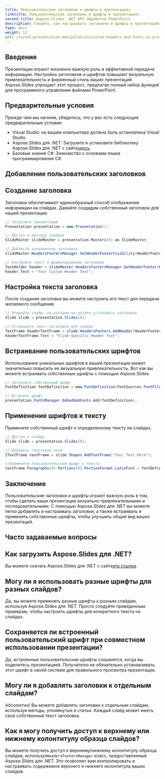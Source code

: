 ```yaml
---
title: Пользовательские заголовки и шрифты в презентациях
linktitle: Пользовательские заголовки и шрифты в презентациях
second_title: Aspose.Slides .NET API обработки PowerPoint
description: Узнайте, как настраивать заголовки и шрифты в презентациях с помощью Aspose.Slides для .NET. Пошаговое руководство с примерами кода. Повысьте визуальную привлекательность и брендинг без особых усилий.
type: docs
weight: 11
url: /ru/net/presentation-manipulation/custom-headers-and-fonts-in-presentations/
---
```


## Введение

Презентации играют жизненно важную роль в эффективной передаче информации. Настройка заголовков и шрифтов повышает визуальную привлекательность и фирменный стиль ваших презентаций. Aspose.Slides упрощает этот процесс, предлагая полный набор функций для программного управления файлами PowerPoint.

## Предварительные условия

Прежде чем мы начнем, убедитесь, что у вас есть следующие предварительные условия:

- Visual Studio: на вашем компьютере должна быть установлена Visual Studio.
-  Aspose.Slides для .NET: Загрузите и установите библиотеку Aspose.Slides для .NET с сайта[здесь](https://downloads.aspose.com/slides/net).
- Базовые знания C#: Знакомство с основами языка программирования C#.

## Добавление пользовательских заголовков

## Создание заголовка

Заголовки обеспечивают единообразный способ отображения информации на слайдах. Давайте создадим собственный заголовок для нашей презентации.

```csharp
// Загрузите презентацию
Presentation presentation = new Presentation();

// Доступ к мастеру слайдов
SlideMaster slideMaster = presentation.Masters[0] as SlideMaster;

// Добавьте заполнитель заголовка
slideMaster.HeadersFootersManager.SetHeaderFooterVisibility(HeaderFooterType.Header, true);

// Настройте текст и форматирование заголовка
TextHolder header = slideMaster.HeadersFootersManager.GetHeaderFooter(HeaderFooterType.Header);
header.Text = "Your Custom Header Text";
```

## Настройка текста заголовка

После создания заголовка вы можете настроить его текст для передачи желаемого сообщения.

```csharp
// Откройте слайд, на котором вы хотите установить заголовок.
Slide slide = presentation.Slides[0];

// Установите текст заголовка для слайда
TextFrame headerTextFrame = slide.HeadersFooters.AddHeader(HeaderFooterType.Header);
headerTextFrame.Text = "Slide-Specific Header Text";
```

## Встраивание пользовательских шрифтов

Использование уникальных шрифтов в вашей презентации может значительно повысить ее визуальную привлекательность. Вот как вы можете встраивать собственные шрифты с помощью Aspose.Slides.

```csharp
// Загрузите собственный шрифт
FontDefinition fontDefinition = new FontDefinition(FontSources.FontFiles("path/to/your/font.ttf"));

// Встроить шрифт
presentation.FontsManager.EmbeddedFonts.Add(fontDefinition);
```

## Применение шрифтов к тексту

Примените собственный шрифт к определенному тексту на слайдах.

```csharp
// Доступ к слайду
Slide slide = presentation.Slides[0];

// Добавить текстовое поле
ITextFrame textFrame = slide.Shapes.AddTextFrame("Your Text Here");

//Примените пользовательский шрифт к тексту
textFrame.Paragraphs[0].Portions[0].PortionFormat.LatinFont = fontDefinition;
```

## Заключение

Пользовательские заголовки и шрифты играют важную роль в том, чтобы сделать ваши презентации визуально привлекательными и последовательными. С помощью Aspose.Slides для .NET вы можете легко добавлять и настраивать заголовки, а также встраивать и применять собственные шрифты, чтобы улучшить общий вид ваших презентаций.

## Часто задаваемые вопросы

## Как загрузить Aspose.Slides для .NET?

 Вы можете скачать Aspose.Slides для .NET с сайта[эта ссылка](https://downloads.aspose.com/slides/net).

## Могу ли я использовать разные шрифты для разных слайдов?

Да, вы можете применять разные шрифты к разным слайдам, используя Aspose.Slides для .NET. Просто следуйте приведенным примерам, чтобы настроить шрифты для конкретного текста на слайдах.

## Сохраняется ли встроенный пользовательский шрифт при совместном использовании презентации?

Да, встроенные пользовательские шрифты сохранятся, когда вы поделитесь презентацией. Получателю не обязательно устанавливать этот шрифт в своей системе для правильного просмотра презентации.

## Могу ли я добавлять заголовки к отдельным слайдам?

Абсолютно! Вы можете добавлять заголовки к отдельным слайдам, используя методы, упомянутые в статье. Каждый слайд может иметь свой собственный текст заголовка.

## Как я могу получить доступ к верхнему или нижнему колонтитулу образца слайдов?

 Вы можете получить доступ к верхнему/нижнему колонтитулу образца слайдов, используя`HeadersFootersManager` класс, предоставленный Aspose.Slides для .NET. Это позволяет вам контролировать и настраивать содержимое верхнего и нижнего колонтитула ваших слайдов.